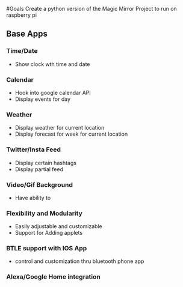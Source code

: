 #Goals
Create a python version of the Magic Mirror Project to run on raspberry pi

## Base Apps
### Time/Date
 - Show clock wth time and date
### Calendar
 - Hook into google calendar API
 - Display events for day
### Weather
 - Display weather for current location
 - Display forecast for week for current location
### Twitter/Insta Feed
- Display certain hashtags
- Display partial feed
### Video/Gif Background
 - Have ability to 
### Flexibility and Modularity
 - Easily adjustable and customizable
 - Support for Adding applets
### BTLE support with IOS App
 - control and customization thru bluetooth phone app
### Alexa/Google Home integration
